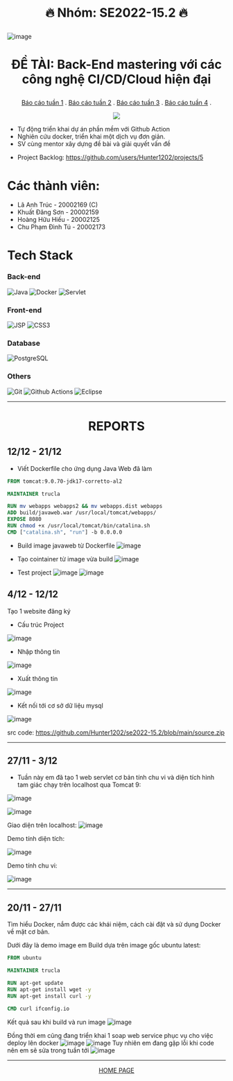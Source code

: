 # <p align="center">🔥 Nhóm: SE2022-15.2 🔥</p>
![image](https://scontent.fsgn2-5.fna.fbcdn.net/v/t1.15752-9/318555024_1329625234477079_3514193759606326494_n.png?_nc_cat=104&ccb=1-7&_nc_sid=ae9488&_nc_ohc=c_qTARUiAOYAX_j-7kC&_nc_ht=scontent.fsgn2-5.fna&oh=03_AdSjcKzlW7fPImTIFj62kVm2HulUSDqOa92_CHKXSkyvYQ&oe=63C811BF)
# <p align="center">ĐỀ TÀI: Back-End mastering với các công nghệ CI/CD/Cloud hiện đại</p>
<p align="center">
 <a href="https://github.com/Hunter1202/se2022-15.2#2011---2711">Báo cáo tuần 1</a>
 .
 <a href="https://github.com/Hunter1202/se2022-15.2#2711---312">Báo cáo tuần 2</a>
 .
 <a href="https://github.com/Hunter1202/se2022-15.2#412---1212">Báo cáo tuần 3</a>
 .
 <a href="https://github.com/Hunter1202/se2022-15.2#1212---2112">Báo cáo tuần 4</a>
 .
 </p>
 <p align="center"><img src="https://img.thuthuatphanmem.vn/uploads/2018/10/26/anh-gif-dep-nhat_054957921.gif" </p>
  
  - Tự động triển khai dự án phần mềm với Github Action
  - Nghiên cứu docker, triển khai một dịch vụ đơn giản.
  - SV cùng mentor xây dựng đề bài và giải quyết vấn đề

* Project Backlog: https://github.com/users/Hunter1202/projects/5

# Các thành viên:
* Lã Anh Trúc - 20002169 (C) 
* Khuất Đăng Sơn - 20002159
* Hoàng Hữu Hiếu - 20002125
* Chu Phạm Đình Tú - 20002173

# Tech Stack
### Back-end
![Java](http://img.shields.io/badge/-Java-007396?style=flat-square&logo=java&logoColor=ffffff)
![Docker](https://img.shields.io/badge/-Docker-black?style=flat-square&logo=docker)
![Servlet](https://img.shields.io/badge/Servlets--yellowgreen)
### Front-end
![JSP](https://img.shields.io/badge/-JSP-%23E44D27?style=flat-square&logo=jsp&logoColor=ffffff)
![CSS3](https://img.shields.io/badge/-CSS3-%231572B6?style=flat-square&logo=css3)
### Database
![PostgreSQL](https://img.shields.io/badge/-MySQL-336791?style=flat-square&logo=mysql)
### Others
![Git](https://img.shields.io/badge/-Git-%23F05032?style=flat-square&logo=git&logoColor=%23ffffff)
![Github Actions](http://img.shields.io/badge/-Github%20Actions-2088FF?style=flat-square&logo=github-actions&logoColor=ffffff)
![Eclipse](https://img.shields.io/badge/-Eclipse-purple)
****************************
# <p align="center">REPORTS</p>
## 12/12 - 21/12
- Viết Dockerfile cho ứng dụng Java Web đã làm
```Dockerfile
FROM tomcat:9.0.70-jdk17-corretto-al2

MAINTAINER trucla

RUN mv webapps webapps2 && mv webapps.dist webapps
ADD build/javaweb.war /usr/local/tomcat/webapps/
EXPOSE 8080
RUN chmod +x /usr/local/tomcat/bin/catalina.sh
CMD ["catalina.sh", "run"] -b 0.0.0.0
```
- Build image javaweb từ Dockerfile
![image](https://user-images.githubusercontent.com/94958811/209753554-f03ae1b8-008e-438a-894d-1adcc0fc0b0a.png)

- Tạo cointainer từ image vừa build 
![image](https://user-images.githubusercontent.com/94958811/209753799-2a538667-1a63-46a6-8194-1483d89fc8e8.png)

- Test project
![image](https://user-images.githubusercontent.com/94958811/209753694-30a5a7b9-ddeb-4d17-bbf2-e4691b58a5b0.png)
![image](https://user-images.githubusercontent.com/94958811/209753703-5d014b3d-78d2-42ad-9fbc-fd98a9cdeb36.png)


## 4/12 - 12/12
Tạo 1 website đăng ký 
* Cấu trúc Project

![image](https://user-images.githubusercontent.com/94958811/209757229-ae9ab527-366b-40fe-ae98-00372f0c46af.png)


* Nhập thông tin

![image](https://user-images.githubusercontent.com/94958811/209754269-c9e958c6-76a1-4df8-85df-62ad7a0b45d5.png)

* Xuất thông tin

![image](https://user-images.githubusercontent.com/94958811/207770267-fca57813-7221-4025-a952-a1db7409381e.png)

* Kết nối tới cơ sở dữ liệu mysql

![image](https://user-images.githubusercontent.com/94958811/207770388-c8c83a9a-8cbc-4cbc-90a1-e1096c9d3315.png)

src code: https://github.com/Hunter1202/se2022-15.2/blob/main/source.zip


****************************

## 27/11 - 3/12
- Tuần này em đã tạo 1 web servlet cơ bản tính chu vi và diện tích hình tam giác chạy trên localhost qua Tomcat 9:

![image](https://user-images.githubusercontent.com/94958811/206072188-04eda89b-9248-4358-8940-680d223ae70b.png)

![image](https://user-images.githubusercontent.com/94958811/206072175-d703c276-49c1-4a20-8d76-3cc85dd73d32.png)

Giao diện trên localhost:
![image](https://user-images.githubusercontent.com/94958811/206072163-47e7269a-508c-4742-b40f-ffa597e5d5bc.png)

Demo tính diện tích:

![image](https://user-images.githubusercontent.com/94958811/206072144-cd85f493-71e9-4f2c-ac29-a732f7107ef0.png)

Demo tính chu vi:

![image](https://user-images.githubusercontent.com/94958811/206072119-673cbd43-082e-441f-ac92-e07c67333f4a.png)

****************************

## 20/11 - 27/11

Tìm hiểu Docker, nắm được các khái niệm, cách cài đặt và sử dụng Docker về mặt cơ bản.

Dưới đây là demo image em Build dựa trên image gốc ubuntu latest:
```Dockerfile
FROM ubuntu

MAINTAINER trucla

RUN apt-get update
RUN apt-get install wget -y
RUN apt-get install curl -y

CMD curl ifconfig.io
```

Kết quả sau khi build và run image
![image](https://user-images.githubusercontent.com/94958811/206072319-7c490c21-6bfa-4330-8902-25044eda19d5.png)

Đồng thời em cũng đang triển khai 1 soap web service phục vụ cho việc deploy lên docker
![image](https://user-images.githubusercontent.com/94958811/206072345-19f79576-df34-43fa-8f77-a75730723e62.png)
![image](https://user-images.githubusercontent.com/94958811/206072358-587decce-eea9-4321-bd9e-193ed6b93cf0.png)
Tuy nhiên em đang gặp lỗi khi code nên em sẽ sửa trong tuần tới
![image](https://user-images.githubusercontent.com/94958811/206072368-c4955038-e72a-4cd1-9c12-029edafbdad4.png)

****************************
<p align="center"><a href="https://github.com/Hunter1202/se2022-15.2#-nh%C3%B3m-se2022-152-">HOME PAGE</a></p>


